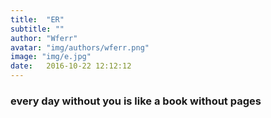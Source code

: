 ```yaml
---
title:  "ER"
subtitle: ""
author: "Wferr"
avatar: "img/authors/wferr.png"
image: "img/e.jpg"
date:   2016-10-22 12:12:12
---
```


### every day without you is like a book without pages 